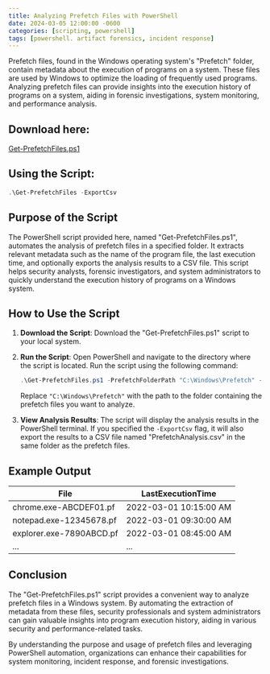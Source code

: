 ```yaml
---
title: Analyzing Prefetch Files with PowerShell
date: 2024-03-05 12:00:00 -0600
categories: [scripting, powershell]
tags: [powershell. artifact forensics, incident response]
---
```


Prefetch files, found in the Windows operating system's "Prefetch" folder, contain metadata about the execution of programs on a system. These files are used by Windows to optimize the loading of frequently used programs. Analyzing prefetch files can provide insights into the execution history of programs on a system, aiding in forensic investigations, system monitoring, and performance analysis.

## Download here:
[Get-PrefetchFiles.ps1](https://github.com/GluttonousSec/Get-PrefetchFiles)

## Using the Script:
```powershell
.\Get-PrefetchFiles -ExportCsv
```

## Purpose of the Script

The PowerShell script provided here, named "Get-PrefetchFiles.ps1", automates the analysis of prefetch files in a specified folder. It extracts relevant metadata such as the name of the program file, the last execution time, and optionally exports the analysis results to a CSV file. This script helps security analysts, forensic investigators, and system administrators to quickly understand the execution history of programs on a Windows system.

## How to Use the Script

1. **Download the Script**: Download the "Get-PrefetchFiles.ps1" script to your local system.

2. **Run the Script**: Open PowerShell and navigate to the directory where the script is located. Run the script using the following command:

    ```powershell
    .\Get-PrefetchFiles.ps1 -PrefetchFolderPath "C:\Windows\Prefetch" -ExportCsv
    ```

    Replace `"C:\Windows\Prefetch"` with the path to the folder containing the prefetch files you want to analyze.

3. **View Analysis Results**: The script will display the analysis results in the PowerShell terminal. If you specified the `-ExportCsv` flag, it will also export the results to a CSV file named "PrefetchAnalysis.csv" in the same folder as the prefetch files.

## Example Output

| File                         | LastExecutionTime      |
|------------------------------|------------------------|
| chrome.exe-ABCDEF01.pf       | 2022-03-01 10:15:00 AM |
| notepad.exe-12345678.pf      | 2022-03-01 09:30:00 AM |
| explorer.exe-7890ABCD.pf     | 2022-03-01 08:45:00 AM |
| ...                          | ...                    |

## Conclusion

The "Get-PrefetchFiles.ps1" script provides a convenient way to analyze prefetch files in a Windows system. By automating the extraction of metadata from these files, security professionals and system administrators can gain valuable insights into program execution history, aiding in various security and performance-related tasks.

By understanding the purpose and usage of prefetch files and leveraging PowerShell automation, organizations can enhance their capabilities for system monitoring, incident response, and forensic investigations.
